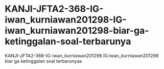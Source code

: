 # KANJI-JFTA2-368-IG-iwan_kurniawan201298-IG-iwan_kurniawan201298-biar-ga-ketinggalan-soal-terbarunya
KANJI-JFTA2-368-IG-iwan_kurniawan201298 IG:iwan_kurniawan201298 biar ga ketinggalan soal terbarunyaa
